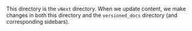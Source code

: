 This directory is the `vNext` directory. When we update content, we make changes in both this directory and the `versioned_docs` directory (and corresponding sidebars).